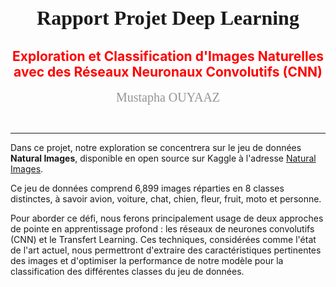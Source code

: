 
# <center style="font-family: consolas; font-size: 32px; font-weight: bold;">  Rapport Projet Deep Learning  </center>
## <center style="color:red"> Exploration et Classification d'Images Naturelles avec des Réseaux Neuronaux Convolutifs (CNN) </center>
<p><center style="color:#949494; font-family: consolas; font-size: 20px;">    Mustapha OUYAAZ </center></p>
​

***

Dans ce projet, notre exploration se concentrera sur le jeu de données **Natural Images**, disponible en open source sur Kaggle à l'adresse [Natural Images](https://www.kaggle.com/datasets/prasunroy/natural-images). 

Ce jeu de données comprend 6,899 images réparties en 8 classes distinctes, à savoir avion, voiture, chat, chien, fleur, fruit, moto et personne.

Pour aborder ce défi, nous ferons principalement usage de deux approches de pointe en apprentissage profond : les réseaux de neurones convolutifs (CNN) et le Transfert Learning. Ces techniques, considérées comme l'état de l'art actuel, nous permettront d'extraire des caractéristiques pertinentes des images et d'optimiser la performance de notre modèle pour la classification des différentes classes du jeu de données.
